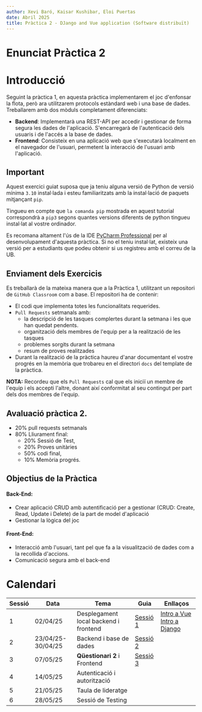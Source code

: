 ```yaml
---
author: Xevi Baró, Kaisar Kushibar, Eloi Puertas
date: Abril 2025
title: Pràctica 2 - DJango and Vue application (Software distribuït)
---
```


# Enunciat Pràctica 2

# Introducció

Seguint la pràctica 1, en aquesta pràctica implementarem el joc d'enfonsar la flota, però ara utilitzarem protocols estàndard web i una base de dades.
Treballarem amb dos mòduls completament diferenciats:

- **Backend**: Implementarà una REST-API per accedir i gestionar de forma segura les dades de l'aplicació. S'encarregarà de l'autenticació dels usuaris i de l'accés a la base de dades.
- **Frontend**: Consisteix en una aplicació web que s'executarà localment en el navegador de l'usuari, permetent la interacció de l'usuari amb l'aplicació.

## Important

Aquest exercici guiat suposa que ja teniu alguna versió de Python de versió mínima `3.10`
instal·lada i esteu familiaritzats amb la instal·lació de paquets mitjançant `pip`.

Tingueu en compte que `la comanda pip` mostrada en aquest tutorial correspondrà a `pip3` segons quantes versions diferents de python tingueu
instal·lat al vostre ordinador.

Es recomana altament l'ús de la IDE [PyCharm Professional](https://www.jetbrains.com/pycharm/) per al desenvolupament d'aquesta pràctica. Si no el teniu instal·lat, existeix una versió per a estudiants que podeu obtenir si us registreu amb el correu de la UB.

## Enviament dels Exercicis

Es treballarà de la mateixa manera que a la Pràctica 1, utilitzant un repositori de `GitHub Classroom` com a base. El repositori ha de contenir:

- El codi que implementa totes les funcionalitats requerides.
- `Pull Requests` setmanals amb:
  - la descripció de les tasques complertes durant la setmana i les que han quedat pendents.
  - organització dels membres de l'equip per a la realització de les tasques
  - problemes sorgits durant la setmana
  - resum de proves realitzades
- Durant la realització de la pràctica haureu d'anar documentant el vostre progrés en la memòria que trobareu en el directori `docs` del template de la pràctica.

**NOTA:** Recordeu que els `Pull Requests` cal que els iniciï un membre de l'equip i els accepti l'altre, donant així conformitat al seu contingut per part dels dos membres de l'equip.

## Avaluació pràctica 2.

- 20% pull requests setmanals
- 80% Lliurament final:
  - 20% Sessió de Test,
  - 20% Proves unitàries
  - 50% codi final,
  - 10% Memòria progrés.

## Objectius de la Pràctica

#### Back-End:

- Crear aplicació CRUD amb autentificació per a gestionar (CRUD: Create, Read, Update i Delete) de la part de model d'aplicació
- Gestionar la lògica del joc

#### Front-End:

- Interacció amb l'usuari, tant pel que fa a la visualització de dades com a la recollida d'accions.
- Comunicació segura amb el back-end

# Calendari

| Sessió | Data              | Tema                                  | Guia                                | Enllaços                                                                  |
| ------ | ----------------- | ------------------------------------- | ----------------------------------- | ------------------------------------------------------------------------- |
| 1      | 02/04/25          | Desplegament local backend i frontend | [Sessió 1](Sessions/Sessio_1.md)    | [Intro a Vue](Guies/inici_Vue.md) [Intro a Django](Guies/inici_DJango.md) |
| 2      | 23/04/25-30/04/25 | Backend i base de dades               | [Sessió 2](Sessions/Sessio_2.md)    |                                                                           |
| 3      | 07/05/25          | **Qüestionari 2** i Frontend          | [Sessió 3](Sessions/Sessio_3_en.md) |                                                                           |
| 4      | 14/05/25          | Autenticació i autorització           |                                     |                                                                           |
| 5      | 21/05/25          | Taula de lideratge                    |                                     |                                                                           |
| 6      | 28/05/25          | Sessió de Testing                     |                                     |                                                                           |
